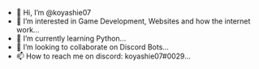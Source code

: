 - 👋 Hi, I’m @koyashie07
- 👀 I’m interested in Game Development, Websites and how the internet work...
- 🌱 I’m currently learning Python...
- 💞️ I’m looking to collaborate on Discord Bots...
- 📫 How to reach me on discord: koyashie07#0029...

<!---
koyashie07/koyashie07 is a ✨ special ✨ repository because its `README.md` (this file) appears on your GitHub profile.
You can click the Preview link to take a look at your changes.
--->

